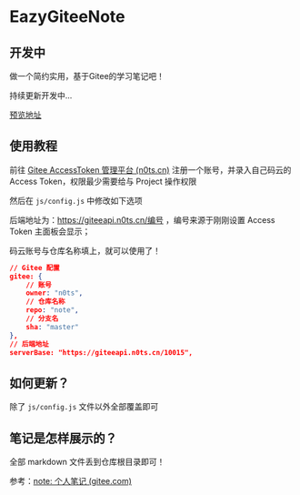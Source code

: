 # EazyGiteeNote

## 开发中

做一个简约实用，基于Gitee的学习笔记吧！

持续更新开发中...

[预览地址](https://note.n0ts.cn/)



## 使用教程

前往 [Gitee AccessToken 管理平台 (n0ts.cn)](https://gitee.n0ts.cn/) 注册一个账号，并录入自己码云的 Access Token，权限最少需要给与 Project 操作权限

然后在 `js/config.js` 中修改如下选项

后端地址为：https://giteeapi.n0ts.cn/编号 ，编号来源于刚刚设置 Access Token 主面板会显示；

码云账号与仓库名称填上，就可以使用了！

```json
// Gitee 配置
gitee: {
    // 账号
    owner: "n0ts",
    // 仓库名称
    repo: "note",
    // 分支名
    sha: "master"
},
// 后端地址
serverBase: "https://giteeapi.n0ts.cn/10015",
```



## 如何更新？

除了 `js/config.js` 文件以外全部覆盖即可



## 笔记是怎样展示的？

全部 markdown 文件丢到仓库根目录即可！

参考：[note: 个人笔记 (gitee.com)](https://gitee.com/n0ts/note)
